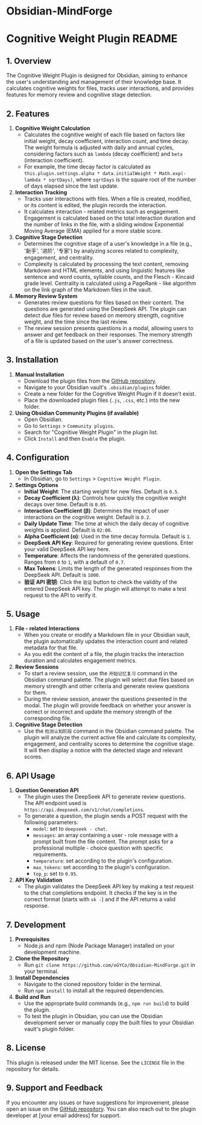 # Obsidian-MindForge

# Cognitive Weight Plugin README

## 1. Overview

The Cognitive Weight Plugin is designed for Obsidian, aiming to enhance the user's understanding and management of their knowledge base. It calculates cognitive weights for files, tracks user interactions, and provides features for memory review and cognitive stage detection.

## 2. Features

1. **Cognitive Weight Calculation**
   - Calculates the cognitive weight of each file based on factors like initial weight, decay coefficient, interaction count, and time decay. The weight formula is adjusted with daily and annual cycles, considering factors such as `lambda` (decay coefficient) and `beta` (interaction coefficient).
   - For example, the time decay factor is calculated as `this.plugin.settings.alpha * data.initialWeight * Math.exp(-lambda * sqrtDays)`, where `sqrtDays` is the square root of the number of days elapsed since the last update.
2. **Interaction Tracking**
   - Tracks user interactions with files. When a file is created, modified, or its content is edited, the plugin records the interaction.
   - It calculates interaction - related metrics such as engagement. Engagement is calculated based on the total interaction duration and the number of links in the file, with a sliding window Exponential Moving Average (EMA) applied for a more stable score.
3. **Cognitive Stage Detection**
   - Determines the cognitive stage of a user's knowledge in a file (e.g., '新手', '进阶', '专家') by analyzing scores related to complexity, engagement, and centrality.
   - Complexity is calculated by processing the text content, removing Markdown and HTML elements, and using linguistic features like sentence and word counts, syllable counts, and the Flesch - Kincaid grade level. Centrality is calculated using a PageRank - like algorithm on the link graph of the Markdown files in the vault.
4. **Memory Review System**
   - Generates review questions for files based on their content. The questions are generated using the DeepSeek API. The plugin can detect due files for review based on memory strength, cognitive weight, and the time since the last review.
   - The review session presents questions in a modal, allowing users to answer and get feedback on their responses. The memory strength of a file is updated based on the user's answer correctness.

## 3. Installation

1. **Manual Installation**
   - Download the plugin files from the [GitHub repository](https://github.com/oGYCo/Obsidian-MindForge).
   - Navigate to your Obsidian vault's `.obsidian/plugins` folder.
   - Create a new folder for the Cognitive Weight Plugin if it doesn't exist.
   - Place the downloaded plugin files (`.js`, `.css`, etc.) into the new folder.
2. **Using Obsidian Community Plugins (if available)**
   - Open Obsidian.
   - Go to `Settings` > `Community plugins`.
   - Search for "Cognitive Weight Plugin" in the plugin list.
   - Click `Install` and then `Enable` the plugin.

## 4. Configuration

1. **Open the Settings Tab**
   - In Obsidian, go to `Settings` > `Cognitive Weight Plugin`.
2. **Settings Options**
   - **Initial Weight**: The starting weight for new files. Default is `0.5`.
   - **Decay Coefficient (λ)**: Controls how quickly the cognitive weight decays over time. Default is `0.05`.
   - **Interaction Coefficient (β)**: Determines the impact of user interactions on the cognitive weight. Default is `0.2`.
   - **Daily Update Time**: The time at which the daily decay of cognitive weights is applied. Default is `02:00`.
   - **Alpha Coefficient (α)**: Used in the time decay formula. Default is `1`.
   - **DeepSeek API Key**: Required for generating review questions. Enter your valid DeepSeek API key here.
   - **Temperature**: Affects the randomness of the generated questions. Ranges from `0` to `1`, with a default of `0.7`.
   - **Max Tokens**: Limits the length of the generated responses from the DeepSeek API. Default is `1000`.
   - **验证 API 密钥**: Click the `验证` button to check the validity of the entered DeepSeek API key. The plugin will attempt to make a test request to the API to verify it.

## 5. Usage

1. **File - related Interactions**
   - When you create or modify a Markdown file in your Obsidian vault, the plugin automatically updates the interaction count and related metadata for that file.
   - As you edit the content of a file, the plugin tracks the interaction duration and calculates engagement metrics.
2. **Review Sessions**
   - To start a review session, use the `开始记忆复习` command in the Obsidian command palette. The plugin will select due files based on memory strength and other criteria and generate review questions for them.
   - During the review session, answer the questions presented in the modal. The plugin will provide feedback on whether your answer is correct or incorrect and update the memory strength of the corresponding file.
3. **Cognitive Stage Detection**
   - Use the `检测认知阶段` command in the Obsidian command palette. The plugin will analyze the current active file and calculate its complexity, engagement, and centrality scores to determine the cognitive stage. It will then display a notice with the detected stage and relevant scores.

## 6. API Usage

1. **Question Generation API**
   - The plugin uses the DeepSeek API to generate review questions. The API endpoint used is `https://api.deepseek.com/v1/chat/completions`.
   - To generate a question, the plugin sends a POST request with the following parameters:
     - `model`: set to `deepseek - chat`.
     - `messages`: an array containing a user - role message with a prompt built from the file content. The prompt asks for a professional multiple - choice question with specific requirements.
     - `temperature`: set according to the plugin's configuration.
     - `max_tokens`: set according to the plugin's configuration.
     - `top_p`: set to `0.95`.
2. **API Key Validation**
   - The plugin validates the DeepSeek API key by making a test request to the chat completions endpoint. It checks if the key is in the correct format (starts with `sk -`) and if the API returns a valid response.

## 7. Development

1. **Prerequisites**
   - Node.js and npm (Node Package Manager) installed on your development machine.
2. **Clone the Repository**
   - Run `git clone https://github.com/oGYCo/Obsidian-MindForge.git` in your terminal.
3. **Install Dependencies**
   - Navigate to the cloned repository folder in the terminal.
   - Run `npm install` to install all the required dependencies.
4. **Build and Run**
   - Use the appropriate build commands (e.g., `npm run build`) to build the plugin.
   - To test the plugin in Obsidian, you can use the Obsidian development server or manually copy the built files to your Obsidian vault's plugin folder.

## 8. License

This plugin is released under the MIT license. See the `LICENSE` file in the repository for details.

## 9. Support and Feedback

If you encounter any issues or have suggestions for improvement, please open an issue on the [GitHub repository](https://github.com/oGYCo/Obsidian-MindForge/issues). You can also reach out to the plugin developer at [your email address] for support.
